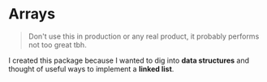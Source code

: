 # Arrays

> Don't use this in production or any real product, it probably performs not too great tbh.

I created this package because I wanted to dig into **data structures** and thought
of useful ways to implement a **linked list**.
